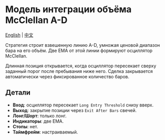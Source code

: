 # Модель интеграции объёма McClellan A-D
[English](README.md) | [中文](README_cn.md)

Стратегия строит взвешенную линию A-D, умножая ценовой диапазон бара на его объём. Две EMA от этой линии формируют осциллятор McClellan.

Длинная позиция открывается, когда осциллятор пересекает сверху заданный порог после пребывания ниже него. Сделка закрывается автоматически через фиксированное количество баров.

## Детали

- **Вход**: осциллятор пересекает `Long Entry Threshold` снизу вверх.
- **Выход**: закрытие позиции через `Exit After Bars` свечей.
- **Лонг/Шорт**: только лонг.
- **Индикаторы**: две EMA.
- **Стопы**: нет.
- **Таймфрейм**: настраиваемый.
